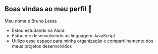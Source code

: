 ## Boas vindas ao meu perfil 💙


Meu nome é Bruno Lessa

- Estou estudando na Alura
- Estou me desenvolvendo na linguagem JavaScript
- Utilizo esse espaço para minha organização e compartilhamento dos meus projetos desenvolvidos

  
